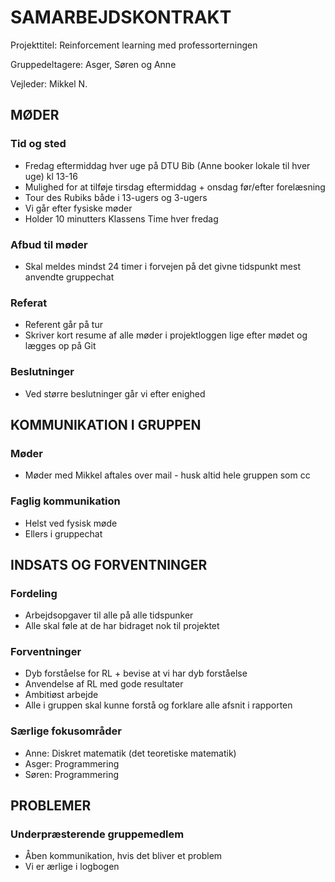 # SAMARBEJDSKONTRAKT

Projekttitel: Reinforcement learning med professorterningen

Gruppedeltagere: Asger, Søren og Anne

Vejleder: Mikkel N. 

## MØDER

### Tid og sted
* Fredag eftermiddag hver uge på DTU Bib (Anne booker lokale til hver uge) kl 13-16
* Mulighed for at tilføje tirsdag eftermiddag + onsdag før/efter forelæsning 
* Tour des Rubiks både i 13-ugers og 3-ugers
* Vi går efter fysiske møder
* Holder 10 minutters Klassens Time hver fredag

### Afbud til møder 
* Skal meldes mindst 24 timer i forvejen på det givne tidspunkt mest anvendte gruppechat

### Referat
* Referent går på tur
* Skriver kort resume af alle møder i projektloggen lige efter mødet og lægges op på Git

### Beslutninger
* Ved større beslutninger går vi efter enighed


## KOMMUNIKATION I GRUPPEN


### Møder
* Møder med Mikkel aftales over mail - husk altid hele gruppen som cc

### Faglig kommunikation
* Helst ved fysisk møde
* Ellers i gruppechat

## INDSATS OG FORVENTNINGER

### Fordeling
* Arbejdsopgaver til alle på alle tidspunker
* Alle skal føle at de har bidraget nok til projektet

### Forventninger
* Dyb forståelse for RL + bevise at vi har dyb forståelse
* Anvendelse af RL med gode resultater
* Ambitiøst arbejde
* Alle i gruppen skal kunne forstå og forklare alle afsnit i rapporten

### Særlige fokusområder
* Anne: Diskret matematik (det teoretiske matematik) 
* Asger: Programmering
* Søren: Programmering

## PROBLEMER 

### Underpræsterende gruppemedlem 
* Åben kommunikation, hvis det bliver et problem
* Vi er ærlige i logbogen

